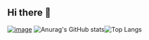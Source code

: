 ## Hi there 👋
[![image](https://github.com/user-attachments/assets/af09f3c5-230b-4760-8799-318c65d14f63)](https://raw.githubusercontent.com/BEPb/BEPb/output/github-contribution-grid-snake.svg)
![Anurag's GitHub stats](https://github-readme-stats.vercel.app/api?username=plwanfeng)![Top Langs](https://github-readme-stats.vercel.app/api/top-langs/?username=plwanfeng)


<!--
**plwanfeng/plwanfeng** is a ✨ _special_ ✨ repository because its `README.md` (this file) appears on your GitHub profile.

Here are some ideas to get you started:

- 🔭 I’m currently working on ...
- 🌱 I’m currently learning ...
- 👯 I’m looking to collaborate on ...
- 🤔 I’m looking for help with ...
- 💬 Ask me about ...
- 📫 How to reach me: ...
- 😄 Pronouns: ...
- ⚡ Fun fact: ...
-->

